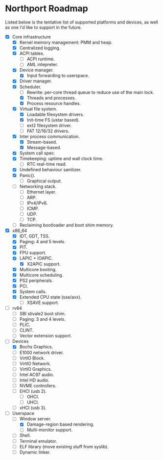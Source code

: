 # Northport Roadmap
Listed below is the tentative list of supported platforms and devices, as well as one I'd like to support in the future.

- [x] Core infrastructure
    - [x] Kernel memory management: PMM and heap.
    - [x] Centralized logging.
    - [x] ACPI tables.
        - [ ] ACPI runtime.
        - [ ] AML intepreter.
    - [x] Device manager.
        - [x] Input forwarding to userspace.
    - [x] Driver manager.
    - [x] Scheduler.
        - [ ] Rewrite: per-core thread queue to reduce use of the main lock.
        - [x] Threads and processes.
        - [x] Process resource handles.
    - [x] Virtual file system.
        - [x] Loadable filesystem drivers.
        - [x] Init-time FS (ustar based).
        - [ ] ext2 filesystem driver.
        - [ ] FAT 12/16/32 drivers.
    - [x] Inter process communication.
        - [x] Stream-based.
        - [x] Message-based.
    - [x] System call spec.
    - [x] Timekeeping: uptime and wall clock time.
        - [ ] RTC real-time read.
    - [x] Undefined behaviour sanitizer.
    - [x] Panic().
        - [ ] Graphical output.
    - [ ] Networking stack.
        - [ ] Ethernet layer.
        - [ ] ARP.
        - [ ] IPv4/IPv6.
        - [ ] ICMP.
        - [ ] UDP.
        - [ ] TCP.
    - [ ] Reclaiming bootloader and boot shim memory.

- [x] x86_64
    - [x] IDT, GDT, TSS.
    - [x] Paging: 4 and 5 levels.
    - [x] PIT.
    - [x] FPU support.
    - [x] LAPIC + IOAPIC.
        - [x] X2APIC support.
    - [x] Multicore booting.
    - [x] Multicore scheduling.
    - [x] PS2 peripherals.
    - [x] PCI.
    - [x] System calls.
    - [x] Extended CPU state (sse/avx).
        - [ ] XSAVE support.
    
- [ ] rv64
    - [ ] SBI stivale2 boot shim.
    - [ ] Paging: 3 and 4 levels.
    - [ ] PLIC.
    - [ ] CLINT.
    - [ ] Vector extension support.

- [ ] Devices
    - [x] Bochs Graphics.
    - [ ] E1000 network driver.
    - [ ] VirtIO Block.
    - [ ] VirtIO Network.
    - [ ] VirtIO Graphics.
    - [ ] Intel AC97 audio.
    - [ ] Intel HD audio.
    - [ ] NVME controllers.
    - [ ] EHCI (usb 2).
        - [ ] OHCI.
        - [ ] UHCI.
    - [ ] xHCI (usb 3).

- [ ] Userspace
    - [ ] Window server.
        - [x] Damage-region based rendering.
        - [ ] Multi-monitor support.
    - [ ] Shell.
    - [ ] Terminal emulator.
    - [ ] ELF library (move existing stuff from syslib).
    - [ ] Dynamic linker.
